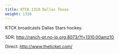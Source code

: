 ```yaml
---
title: KTCK 1310 Dallas Texas
weight: 1310
---
```

KTCK broadcasts Dallas Stars hockey.

SDR: http://ranch-pt.no-ip.org:8073/?f=1310.00amz10

Direct: http://www.theticket.com/
